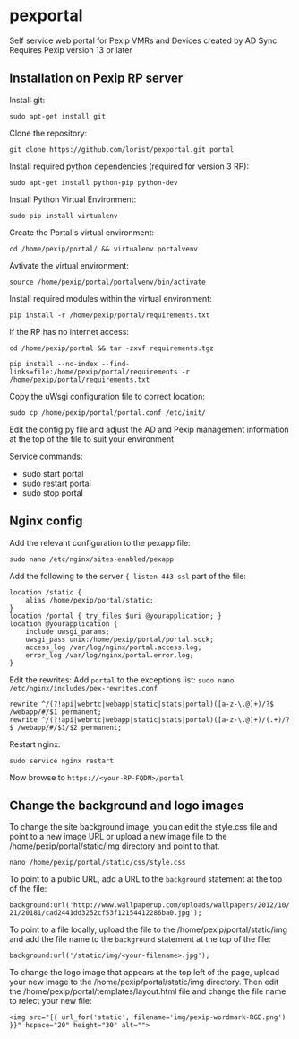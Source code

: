 # pexportal
Self service web portal for Pexip VMRs and Devices created by AD Sync
Requires Pexip version 13 or later

## Installation on Pexip RP server

Install git:

`sudo apt-get install git`

Clone the repository:

`git clone https://github.com/lorist/pexportal.git portal`

Install required python dependencies (required for version 3 RP):

`sudo apt-get install python-pip python-dev`

Install Python Virtual Environment:

`sudo pip install virtualenv`

Create the Portal's virtual environment:

`cd /home/pexip/portal/ && virtualenv portalvenv`

Avtivate the virtual environment:

`source /home/pexip/portal/portalvenv/bin/activate`

Install required modules within the virtual environment:

`pip install -r /home/pexip/portal/requirements.txt`

If the RP has no internet access:

`cd /home/pexip/portal && tar -zxvf requirements.tgz`

`pip install --no-index --find-links=file:/home/pexip/portal/requirements -r /home/pexip/portal/requirements.txt`

Copy the uWsgi configuration file to correct location:

`sudo cp /home/pexip/portal/portal.conf /etc/init/`

Edit the config.py file and adjust the AD and Pexip management information at the top of the file to suit your environment


Service commands:
* sudo start portal
* sudo restart portal
* sudo stop portal

## Nginx config

Add the relevant configuration to the pexapp file:

`sudo nano /etc/nginx/sites-enabled/pexapp`

Add the following to the server `{ listen 443 ssl` part of the file:

    location /static {
        alias /home/pexip/portal/static;
    }
    location /portal { try_files $uri @yourapplication; }
    location @yourapplication {
        include uwsgi_params;
        uwsgi_pass unix:/home/pexip/portal/portal.sock;
        access_log /var/log/nginx/portal.access.log;
        error_log /var/log/nginx/portal.error.log;
    }

Edit the rewrites:
Add `portal` to the exceptions list:
`sudo nano /etc/nginx/includes/pex-rewrites.conf`

```
rewrite ^/(?!api|webrtc|webapp|static|stats|portal)([a-z-\.@]+)/?$ /webapp/#/$1 permanent;
rewrite ^/(?!api|webrtc|webapp|static|stats|portal)([a-z-\.@]+)/(.+)/?$ /webapp/#/$1/$2 permanent;
```

Restart nginx:

`sudo service nginx restart`

Now browse to `https://<your-RP-FQDN>/portal`

## Change the background and logo images

To change the site background image, you can edit the style.css file and point to a new image URL or upload a new image file to the /home/pexip/portal/static/img directory and point to that.

```
nano /home/pexip/portal/static/css/style.css
```
To point to a public URL, add a URL to the `background` statement at the top of the file:

`background:url('http://www.wallpaperup.com/uploads/wallpapers/2012/10/21/20181/cad2441dd3252cf53f12154412286ba0.jpg');`

To point to a file locally, upload the file to the /home/pexip/portal/static/img and add the file name to the `background` statement at the top of the file:

`background:url('/static/img/<your-filename>.jpg');`

To change the logo image that appears at the top left of the page, upload your new image to the /home/pexip/portal/static/img directory. Then edit the /home/pexip/portal/templates/layout.html file and change the file name to relect your new file:

`<img src="{{ url_for('static', filename='img/pexip-wordmark-RGB.png') }}" hspace="20" height="30" alt="">`
